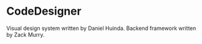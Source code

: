 # CodeDesigner
Visual design system written by Daniel Huinda. Backend framework written by Zack Murry.
